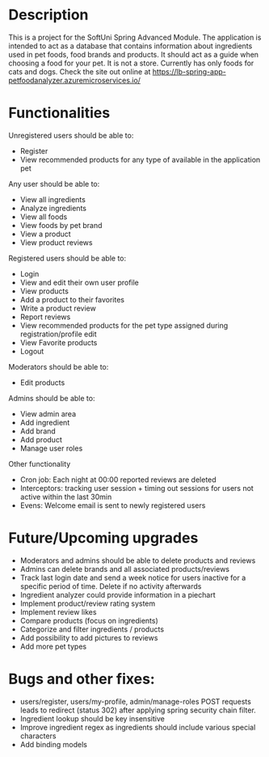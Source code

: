 # Description
This is a project for the SoftUni Spring Advanced Module. The application is intended to act as a database that contains information about ingredients used in pet foods, food brands and products. It should act as a guide when choosing a food for your pet. It is not a store. Currently has only foods for cats and dogs.
Check the site out online at https://lb-spring-app-petfoodanalyzer.azuremicroservices.io/

# Functionalities

Unregistered users should be able to:
* Register
* View recommended products for any type of available in the application pet

Any user should be able to:
* View all ingredients
* Analyze ingredients
* View all foods
* View foods by pet brand
* View a product
* View product reviews

Registered users should be able to:
* Login
* View and edit their own user profile
* View products
* Add a product to their favorites
* Write a product review
* Report reviews
* View recommended products for the pet type assigned during registration/profile edit
* View Favorite products
* Logout

Moderators should be able to:
* Edit products

Admins should be able to:
* View admin area
* Add ingredient
* Add brand
* Add product
* Manage user roles

Other functionality
* Cron job: Each night at 00:00 reported reviews are deleted
* Interceptors: tracking user session + timing out sessions for users not active within the last 30min
* Evens: Welcome email is sent to newly registered users

# Future/Upcoming upgrades
* Moderators and admins should be able to delete products and reviews
* Admins can delete brands and all associated products/reviews 
* Track last login date and send a week notice for users inactive for a specific period of time. Delete if no activity afterwards
* Ingredient analyzer could provide information in a piechart 
* Implement product/review rating system
* Implement review likes
* Compare products (focus on ingredients)
* Categorize and filter ingredients / products
* Add possibility to add pictures to reviews
* Add more pet types

# Bugs and other fixes:
* users/register, users/my-profile, admin/manage-roles POST requests leads to redirect (status 302) after applying spring security chain filter.
* Ingredient lookup should be key insensitive 
* Improve ingredient regex as ingredients should include various special characters
* Add binding models

